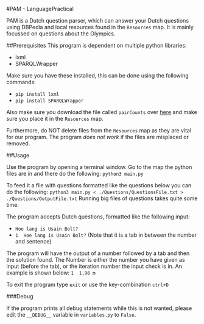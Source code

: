 #PAM - LanguagePractical

PAM is a Dutch question parser, which can answer your Dutch questions using DBPedia and local resources found in the `Resources` map.
It is mainly focussed on questions about the Olympics.

##Prerequisites
This program is dependent on multiple python libraries:
- lxml
- SPARQLWrapper

Make sure you have these installed, this can be done using the following commands:
- `pip install lxml`
- `pip install SPARQLWrapper`

Also make sure you download the file called `pairCounts` over [here](http://spotlight.sztaki.hu/downloads/latest_data/nl.tar.gz) and make sure you place it in the `Resources` map.

Furthermore, do NOT delete files from the `Resources` map as they are vital for our program. The program *does not work* if the files are misplaced or removed.

##Usage

Use the program by opening a terminal window. Go to the map the python files are in and there do the following:
`python3 main.py`

To feed it a file with questions formatted like the questions below you can do the following:
`python3 main.py < ./Questions/QuestionsFile.txt > ./Questions/OutputFile.txt`
Running big files of questions takes quite some time.

The program accepts Dutch questions, formatted like the following input:
- `Hoe lang is Usain Bolt?`
- `1  Hoe lang is Usain Bolt?` (Note that it is a tab in between the number and sentence)

The program will have the output of a number followed by a tab and then the solution found.
The Number is either the number you have given as input (before the tab), or the iteration number the input check is in.
An example is shown below:
`1	1,96 m`

To exit the program type `exit` or use the key-combination `ctrl+D`

###Debug

If the program prints all debug statements while this is not wanted, please edit the `__DEBUG__` variable in `variables.py` to `False`.
